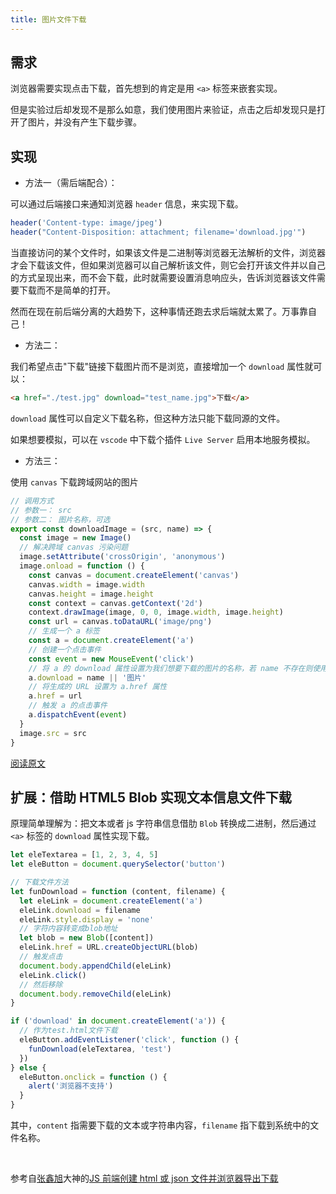 ```yaml
---
title: 图片文件下载
---
```


## 需求

浏览器需要实现点击下载，首先想到的肯定是用 `<a>` 标签来嵌套实现。

但是实验过后却发现不是那么如意，我们使用图片来验证，点击之后却发现只是打开了图片，并没有产生下载步骤。

## 实现

- 方法一（需后端配合）：

可以通过后端接口来通知浏览器 `header` 信息，来实现下载。

```js
header('Content-type: image/jpeg')
header("Content-Disposition: attachment; filename='download.jpg'")
```

当直接访问的某个文件时，如果该文件是二进制等浏览器无法解析的文件，浏览器才会下载该文件，但如果浏览器可以自己解析该文件，则它会打开该文件并以自己的方式呈现出来，而不会下载，此时就需要设置消息响应头，告诉浏览器该文件需要下载而不是简单的打开。

然而在现在前后端分离的大趋势下，这种事情还跑去求后端就太累了。万事靠自己！

- 方法二：

我们希望点击"下载"链接下载图片而不是浏览，直接增加一个 `download` 属性就可以：

```html
<a href="./test.jpg" download="test_name.jpg">下载</a>
```

`download` 属性可以自定义下载名称，但这种方法只能下载同源的文件。

如果想要模拟，可以在 `vscode` 中下载个插件 `Live Server` 启用本地服务模拟。

- 方法三：

使用 `canvas` 下载跨域网站的图片

```js
// 调用方式
// 参数一： src
// 参数二： 图片名称，可选
export const downloadImage = (src, name) => {
  const image = new Image()
  // 解决跨域 canvas 污染问题
  image.setAttribute('crossOrigin', 'anonymous')
  image.onload = function () {
    const canvas = document.createElement('canvas')
    canvas.width = image.width
    canvas.height = image.height
    const context = canvas.getContext('2d')
    context.drawImage(image, 0, 0, image.width, image.height)
    const url = canvas.toDataURL('image/png')
    // 生成一个 a 标签
    const a = document.createElement('a')
    // 创建一个点击事件
    const event = new MouseEvent('click')
    // 将 a 的 download 属性设置为我们想要下载的图片的名称，若 name 不存在则使用'图片'作为默认名称
    a.download = name || '图片'
    // 将生成的 URL 设置为 a.href 属性
    a.href = url
    // 触发 a 的点击事件
    a.dispatchEvent(event)
  }
  image.src = src
}
```

[阅读原文](https://segmentfault.com/a/1190000016941409)

## 扩展：借助 HTML5 Blob 实现文本信息文件下载

原理简单理解为：把文本或者 js 字符串信息借肋 `Blob` 转换成二进制，然后通过 `<a>` 标签的 `download` 属性实现下载。

```js
let eleTextarea = [1, 2, 3, 4, 5]
let eleButton = document.querySelector('button')

// 下载文件方法
let funDownload = function (content, filename) {
  let eleLink = document.createElement('a')
  eleLink.download = filename
  eleLink.style.display = 'none'
  // 字符内容转变成blob地址
  let blob = new Blob([content])
  eleLink.href = URL.createObjectURL(blob)
  // 触发点击
  document.body.appendChild(eleLink)
  eleLink.click()
  // 然后移除
  document.body.removeChild(eleLink)
}

if ('download' in document.createElement('a')) {
  // 作为test.html文件下载
  eleButton.addEventListener('click', function () {
    funDownload(eleTextarea, 'test')
  })
} else {
  eleButton.onclick = function () {
    alert('浏览器不支持')
  }
}
```

其中，`content` 指需要下载的文本或字符串内容，`filename` 指下载到系统中的文件名称。

<br/>

参考自[张鑫旭](https://www.zhangxinxu.com/)大神的[JS 前端创建 html 或 json 文件并浏览器导出下载](https://www.zhangxinxu.com/wordpress/2017/07/js-text-string-download-as-html-json-file/)
